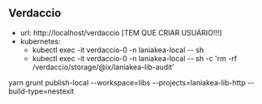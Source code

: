 ## Verdaccio

- url: http://localhost/verdaccio [TEM QUE CRIAR USUÁRIO!!!]
- kubernetes:
  - kubectl exec -it verdaccio-0 -n laniakea-local -- sh
  - kubectl exec -it verdaccio-0 -n laniakea-local -- sh -c 'rm -rf /verdaccio/storage/@ix/laniakea-lib-audit'


yarn grunt publish-local --workspace=libs --projects=laniakea-lib-http --build-type=nestexit
